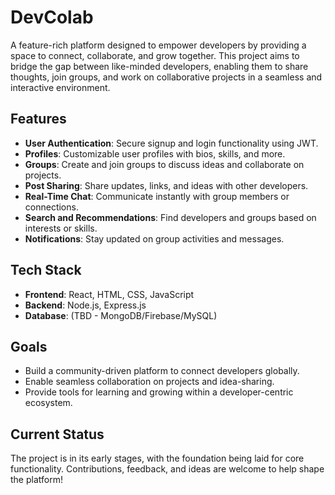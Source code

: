 # **DevColab**

A feature-rich platform designed to empower developers by providing a space to connect, collaborate, and grow together. This project aims to bridge the gap between like-minded developers, enabling them to share thoughts, join groups, and work on collaborative projects in a seamless and interactive environment.

## **Features**
- **User Authentication**: Secure signup and login functionality using JWT.
- **Profiles**: Customizable user profiles with bios, skills, and more.
- **Groups**: Create and join groups to discuss ideas and collaborate on projects.
- **Post Sharing**: Share updates, links, and ideas with other developers.
- **Real-Time Chat**: Communicate instantly with group members or connections.
- **Search and Recommendations**: Find developers and groups based on interests or skills.
- **Notifications**: Stay updated on group activities and messages.

## **Tech Stack**
- **Frontend**: React, HTML, CSS, JavaScript
- **Backend**: Node.js, Express.js
- **Database**: (TBD - MongoDB/Firebase/MySQL)

## **Goals**
- Build a community-driven platform to connect developers globally.
- Enable seamless collaboration on projects and idea-sharing.
- Provide tools for learning and growing within a developer-centric ecosystem.

## **Current Status**
The project is in its early stages, with the foundation being laid for core functionality. Contributions, feedback, and ideas are welcome to help shape the platform!
